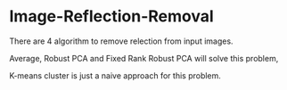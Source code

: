 # Image-Reflection-Removal

There are 4 algorithm to remove relection from input images.

Average, Robust PCA and Fixed Rank Robust PCA will solve this problem,

K-means cluster is just a naive approach for this problem.

